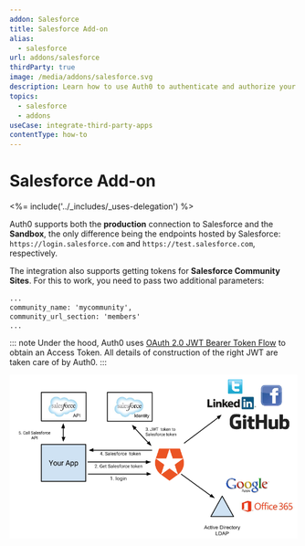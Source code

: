 ```yaml
---
addon: Salesforce
title: Salesforce Add-on
alias:
  - salesforce
url: addons/salesforce  
thirdParty: true
image: /media/addons/salesforce.svg
description: Learn how to use Auth0 to authenticate and authorize your Salesforce services.
topics:
  - salesforce
  - addons
useCase: integrate-third-party-apps
contentType: how-to
---
```


# Salesforce Add-on

<%= include('../_includes/_uses-delegation') %>

Auth0 supports both the __production__ connection to Salesforce and the __Sandbox__, the only difference being the endpoints hosted by Salesforce: `https://login.salesforce.com` and `https://test.salesforce.com`, respectively.

The integration also supports getting tokens for __Salesforce Community Sites__. For this to work, you need to pass two additional parameters:

```
...
community_name: 'mycommunity',
community_url_section: 'members'
...

```

::: note
  Under the hood, Auth0 uses <a href="https://help.salesforce.com/HTViewHelpDoc?id=remoteaccess_oauth_jwt_flow.htm&language=en_US">OAuth 2.0 JWT Bearer Token Flow</a> to obtain an Access Token. All details of construction of the right JWT are taken care of by Auth0.
:::

![Salesforce data flow](/media/articles/server-apis/salesforce-data-flow.png)
